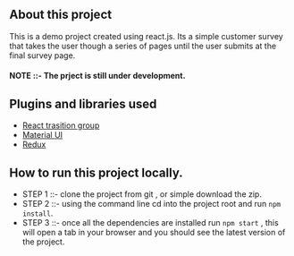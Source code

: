 ## About this project

This is a demo project created using react.js. Its a simple customer survey that takes the user though a series of pages until the user submits at the final survey page.

#### NOTE ::- The prject is still under development.

## Plugins and libraries used

- [React trasition group](http://reactcommunity.org/react-transition-group/transition)
- [Material UI](https://material-ui.com/)
- [Redux](https://redux.js.org/)

## How to run this project locally.

- STEP 1 ::- clone the project from git , or simple download the zip.
- STEP 2 ::- using the command line cd into the project root and run `npm install`.
- STEP 3 ::- once all the dependencies are installed run `npm start` , this will open a tab in your browser and you should see the latest version of the project.



